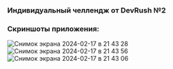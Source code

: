 ### Индивидуальный челлендж от DevRush №2

### Скриншоты приложения:
![Снимок экрана 2024-02-17 в 21 43 28](https://github.com/Flyquiz/GalleryOfFamousArtist/assets/45864259/60ad0244-66c3-44a9-a2c4-881ee54db6bb)
![Снимок экрана 2024-02-17 в 21 43 56](https://github.com/Flyquiz/GalleryOfFamousArtist/assets/45864259/62e1c443-961c-4211-a37f-c98425fe7194)
![Снимок экрана 2024-02-17 в 21 43 06](https://github.com/Flyquiz/GalleryOfFamousArtist/assets/45864259/35c7fa05-f65d-4acc-8cff-0ba582b3f66d)
